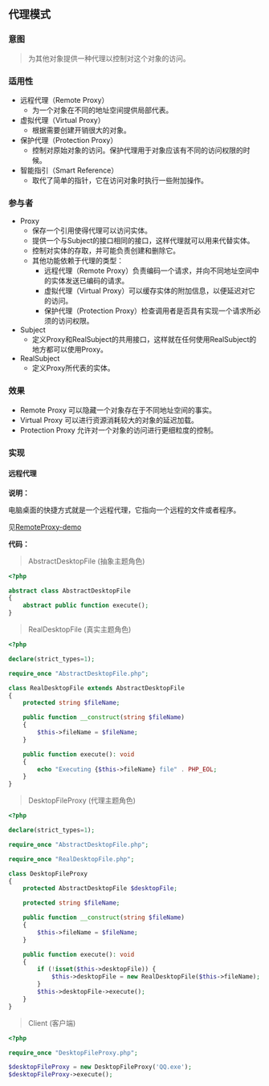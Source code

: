## 代理模式

### 意图

> 为其他对象提供一种代理以控制对这个对象的访问。

### 适用性

* 远程代理（Remote Proxy）
    * 为一个对象在不同的地址空间提供局部代表。
* 虚拟代理（Virtual Proxy）
    * 根据需要创建开销很大的对象。
* 保护代理（Protection Proxy）
    * 控制对原始对象的访问。保护代理用于对象应该有不同的访问权限的时候。
* 智能指引（Smart Reference）
    * 取代了简单的指针，它在访问对象时执行一些附加操作。

### 参与者

* Proxy
    * 保存一个引用使得代理可以访问实体。
    * 提供一个与Subject的接口相同的接口，这样代理就可以用来代替实体。
    * 控制对实体的存取，并可能负责创建和删除它。
    * 其他功能依赖于代理的类型：
        * 远程代理（Remote Proxy）负责编码一个请求，并向不同地址空间中的实体发送已编码的请求。
        * 虚拟代理（Virtual Proxy）可以缓存实体的附加信息，以便延迟对它的访问。
        * 保护代理（Protection Proxy）检查调用者是否具有实现一个请求所必须的访问权限。
* Subject
    * 定义Proxy和RealSubject的共用接口，这样就在任何使用RealSubject的地方都可以使用Proxy。
* RealSubject
    * 定义Proxy所代表的实体。

### 效果

* Remote Proxy 可以隐藏一个对象存在于不同地址空间的事实。
* Virtual Proxy 可以进行资源消耗较大的对象的延迟加载。
* Protection Proxy 允许对一个对象的访问进行更细粒度的控制。

### 实现

#### 远程代理

**说明：**

电脑桌面的快捷方式就是一个远程代理，它指向一个远程的文件或者程序。

见[RemoteProxy-demo](Proxy/RemoteProxy-demo)

**代码：**

> AbstractDesktopFile (抽象主题角色)

```php
<?php

abstract class AbstractDesktopFile
{
    abstract public function execute();
}
```

> RealDesktopFile (真实主题角色)

```php
<?php

declare(strict_types=1);

require_once "AbstractDesktopFile.php";

class RealDesktopFile extends AbstractDesktopFile
{
    protected string $fileName;

    public function __construct(string $fileName)
    {
        $this->fileName = $fileName;
    }

    public function execute(): void
    {
        echo "Executing {$this->fileName} file" . PHP_EOL;
    }
}
```

> DesktopFileProxy (代理主题角色)

```php
<?php

declare(strict_types=1);

require_once "AbstractDesktopFile.php";

require_once "RealDesktopFile.php";

class DesktopFileProxy
{
    protected AbstractDesktopFile $desktopFile;

    protected string $fileName;

    public function __construct(string $fileName)
    {
        $this->fileName = $fileName;
    }

    public function execute(): void
    {
        if (!isset($this->desktopFile)) {
            $this->desktopFile = new RealDesktopFile($this->fileName);
        }
        $this->desktopFile->execute();
    }
}
```

> Client (客户端)

```php
<?php

require_once "DesktopFileProxy.php";

$desktopFileProxy = new DesktopFileProxy('QQ.exe');
$desktopFileProxy->execute();
```


